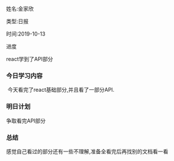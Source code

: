 姓名:金家欣

类型:日报

时间:2019-10-13

进度

react学到了API部分

### 今日学习内容

​	今天看完了react基础部分,并且看了一部分API.

### 明日计划

争取看完API部分

### 总结

感觉自己看过的部分还有一些不理解,准备全看完后再找别的文档看一看



